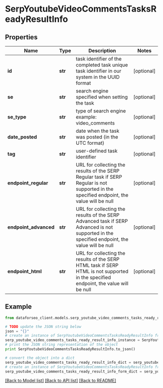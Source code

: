 # SerpYoutubeVideoCommentsTasksReadyResultInfo


## Properties

Name | Type | Description | Notes
------------ | ------------- | ------------- | -------------
**id** | **str** | task identifier of the completed task unique task identifier in our system in the UUID format | [optional] 
**se** | **str** | search engine specified when setting the task | [optional] 
**se_type** | **str** | type of search engine example: video_comments | [optional] 
**date_posted** | **str** | date when the task was posted (in the UTC format) | [optional] 
**tag** | **str** | user-defined task identifier | [optional] 
**endpoint_regular** | **str** | URL for collecting the results of the SERP Regular task if SERP Regular is not supported in the specified endpoint, the value will be null | [optional] 
**endpoint_advanced** | **str** | URL for collecting the results of the SERP Advanced task if SERP Advanced is not supported in the specified endpoint, the value will be null | [optional] 
**endpoint_html** | **str** | URL for collecting the results of the SERP HTML task if SERP HTML is not supported in the specified endpoint, the value will be null | [optional] 

## Example

```python
from dataforseo_client.models.serp_youtube_video_comments_tasks_ready_result_info import SerpYoutubeVideoCommentsTasksReadyResultInfo

# TODO update the JSON string below
json = "{}"
# create an instance of SerpYoutubeVideoCommentsTasksReadyResultInfo from a JSON string
serp_youtube_video_comments_tasks_ready_result_info_instance = SerpYoutubeVideoCommentsTasksReadyResultInfo.from_json(json)
# print the JSON string representation of the object
print SerpYoutubeVideoCommentsTasksReadyResultInfo.to_json()

# convert the object into a dict
serp_youtube_video_comments_tasks_ready_result_info_dict = serp_youtube_video_comments_tasks_ready_result_info_instance.to_dict()
# create an instance of SerpYoutubeVideoCommentsTasksReadyResultInfo from a dict
serp_youtube_video_comments_tasks_ready_result_info_form_dict = serp_youtube_video_comments_tasks_ready_result_info.from_dict(serp_youtube_video_comments_tasks_ready_result_info_dict)
```
[[Back to Model list]](../README.md#documentation-for-models) [[Back to API list]](../README.md#documentation-for-api-endpoints) [[Back to README]](../README.md)



